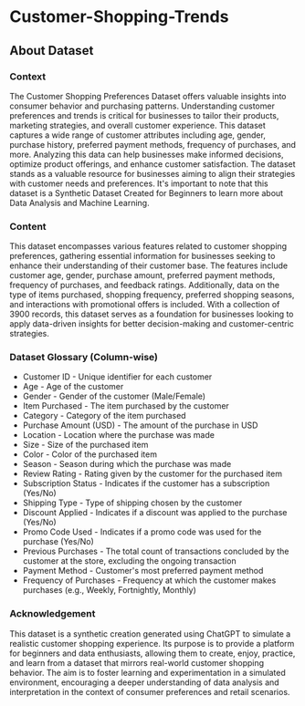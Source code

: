 # Customer-Shopping-Trends

## About Dataset
### Context
The Customer Shopping Preferences Dataset offers valuable insights into consumer behavior and purchasing patterns. Understanding customer preferences and trends is critical for businesses to tailor their products, marketing strategies, and overall customer experience. This dataset captures a wide range of customer attributes including age, gender, purchase history, preferred payment methods, frequency of purchases, and more. Analyzing this data can help businesses make informed decisions, optimize product offerings, and enhance customer satisfaction. The dataset stands as a valuable resource for businesses aiming to align their strategies with customer needs and preferences. It's important to note that this dataset is a Synthetic Dataset Created for Beginners to learn more about Data Analysis and Machine Learning.

### Content
This dataset encompasses various features related to customer shopping preferences, gathering essential information for businesses seeking to enhance their understanding of their customer base. The features include customer age, gender, purchase amount, preferred payment methods, frequency of purchases, and feedback ratings. Additionally, data on the type of items purchased, shopping frequency, preferred shopping seasons, and interactions with promotional offers is included. With a collection of 3900 records, this dataset serves as a foundation for businesses looking to apply data-driven insights for better decision-making and customer-centric strategies.

### Dataset Glossary (Column-wise)
* Customer ID - Unique identifier for each customer
* Age - Age of the customer
* Gender - Gender of the customer (Male/Female)
* Item Purchased - The item purchased by the customer
* Category - Category of the item purchased
* Purchase Amount (USD) - The amount of the purchase in USD
* Location - Location where the purchase was made
* Size - Size of the purchased item
* Color - Color of the purchased item
* Season - Season during which the purchase was made
* Review Rating - Rating given by the customer for the purchased item
* Subscription Status - Indicates if the customer has a subscription (Yes/No)
* Shipping Type - Type of shipping chosen by the customer
* Discount Applied - Indicates if a discount was applied to the purchase (Yes/No)
* Promo Code Used - Indicates if a promo code was used for the purchase (Yes/No)
* Previous Purchases - The total count of transactions concluded by the customer at the store, excluding the ongoing transaction
* Payment Method - Customer's most preferred payment method
* Frequency of Purchases - Frequency at which the customer makes purchases (e.g., Weekly, Fortnightly, Monthly)

### Acknowledgement
This dataset is a synthetic creation generated using ChatGPT to simulate a realistic customer shopping experience. Its purpose is to provide a platform for beginners and data enthusiasts, allowing them to create, enjoy, practice, and learn from a dataset that mirrors real-world customer shopping behavior. The aim is to foster learning and experimentation in a simulated environment, encouraging a deeper understanding of data analysis and interpretation in the context of consumer preferences and retail scenarios.

